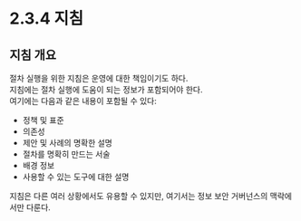 # 2.3.4 지침

## 지침 개요
절차 실행을 위한 지침은 운영에 대한 책임이기도 하다.  
지침에는 절차 실행에 도움이 되는 정보가 포함되어야 한다.  
여기에는 다음과 같은 내용이 포함될 수 있다:
- 정책 및 표준
- 의존성
- 제안 및 사례의 명확한 설명
- 절차를 명확히 만드는 서술
- 배경 정보
- 사용할 수 있는 도구에 대한 설명

지침은 다른 여러 상황에서도 유용할 수 있지만, 여기서는 정보 보안 거버넌스의 맥락에서만 다룬다.
